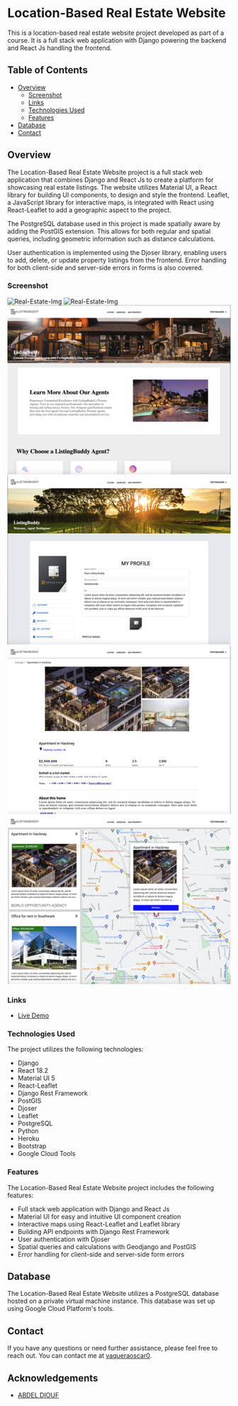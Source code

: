 # Location-Based Real Estate Website

This is a location-based real estate website project developed as part of a course. It is a full stack web application with Django powering the backend and React Js handling the frontend.

## Table of Contents

- [Overview](#overview)
    - [Screenshot](#screenshot)
    - [Links](#links)
    - [Technologies Used](#technologies-used)
    - [Features](#features)
- [Database](#database)
- [Contact](#contact)

## Overview

The Location-Based Real Estate Website project is a full stack web application that combines Django and React Js to create a platform for showcasing real estate listings. The website utilizes Material UI, a React library for building UI components, to design and style the frontend. Leaflet, a JavaScript library for interactive maps, is integrated with React using React-Leaflet to add a geographic aspect to the project.

The PostgreSQL database used in this project is made spatially aware by adding the PostGIS extension. This allows for both regular and spatial queries, including geometric information such as distance calculations.

User authentication is implemented using the Djoser library, enabling users to add, delete, or update property listings from the frontend. Error handling for both client-side and server-side errors in forms is also covered.


### Screenshot

![Real-Estate-Img](./src/Components/assets1/img6.png)
![Real-Estate-Img](./src/Components/assets1/img5.png)
![Real-Estate-Img](./src/Components/assets1/img2.png)
![Real-Estate-Img](./src/Components/assets1/img1.png)
![Real-Estate-Img](./src/Components/assets1/img3.png)
![Real-Estate-Img](./src/Components/assets1/img4.png)

### Links

- [Live Demo](https://vaqueraoscar0.github.io/Real-Estate-Website/)



### Technologies Used

The project utilizes the following technologies:

- Django
- React 18.2
- Material UI 5
- React-Leaflet
- Django Rest Framework
- PostGIS
- Djoser
- Leaflet
- PostgreSQL
- Python
- Heroku
- Bootstrap
- Google Cloud Tools

### Features

The Location-Based Real Estate Website project includes the following features:

- Full stack web application with Django and React Js
- Material UI for easy and intuitive UI component creation
- Interactive maps using React-Leaflet and Leaflet library
- Building API endpoints with Django Rest Framework
- User authentication with Djoser
- Spatial queries and calculations with Geodjango and PostGIS
- Error handling for client-side and server-side form errors


## Database

The Location-Based Real Estate Website utilizes a PostgreSQL database hosted on a private virtual machine instance. This database was set up using Google Cloud Platform's tools.

## Contact

If you have any questions or need further assistance, please feel free to reach out. You can contact me at [vaqueraoscar0](mailto:vaqueraoscar0@gmail.com).

## Acknowledgements

- [ABDEL DIOUF](https://www.udemy.com/share/106hW23@1XrA8k1iV11RrXCbhq5auIXyhRRSPKvq603HPIg9wyQFh8a-K5E1GzH1uPpEdt9U/)